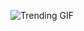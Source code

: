 
<!-- GIF_SECTION -->
![Trending GIF](https://media4.giphy.com/media/v1.Y2lkPThiYjIxNzcyYndhZnJzbWJwYzNucm10cXNhZG1wamJ3YmlmbWtiNmI2MXV0OXlmdCZlcD12MV9naWZzX3NlYXJjaCZjdD1n/YYKoJL28YtscdUTGWA/giphy.gif)
<!-- END_GIF_SECTION -->
